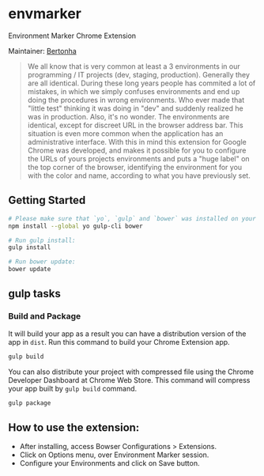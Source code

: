 # envmarker
Environment Marker Chrome Extension

Maintainer: [Bertonha](https://github.com/geovanneb)

> We all know that is very common at least a 3 environments in our programming / IT projects (dev, staging, production). Generally they are all identical.
During these long years people has commited a lot of mistakes, in which we simply confuses environments and end up doing the procedures in wrong environments.
Who ever made that "little test" thinking it was doing in "dev" and suddenly realized he was in production. Also, it's no wonder. The environments are identical, except for discreet URL in the browser address bar. This situation is even more common when the application has an administrative interface.
With this in mind this extension for Google Chrome was developed, and makes it possible for you to configure the URLs of yours projects environments and puts a "huge label" on the top corner of the browser, identifying the environment for you 
with the color and name, according to what you have previously set.

## Getting Started

```sh
# Please make sure that `yo`, `gulp` and `bower` was installed on your system using this command:
npm install --global yo gulp-cli bower

# Run gulp install:
gulp install

# Run bower update:
bower update
```

## gulp tasks

### Build and Package

It will build your app as a result you can have a distribution version of the app in `dist`. Run this command to build your Chrome Extension app.

```bash
gulp build
```

You can also distribute your project with compressed file using the Chrome Developer Dashboard at Chrome Web Store. This command will compress your app built by `gulp build` command.

```bash
gulp package
```

## How to use the extension:

- After installing, access Bowser Configurations > Extensions.
- Click on Options menu, over Environment Marker session.
- Configure your Environments and click on Save button.